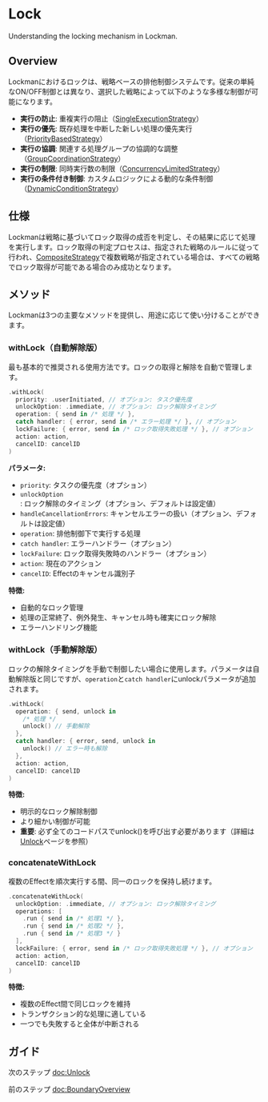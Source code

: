 # Lock

Understanding the locking mechanism in Lockman.

## Overview

Lockmanにおけるロックは、戦略ベースの排他制御システムです。従来の単純なON/OFF制御とは異なり、選択した戦略によって以下のような多様な制御が可能になります。

- **実行の防止**: 重複実行の阻止（[SingleExecutionStrategy](<doc:SingleExecutionStrategy>)）
- **実行の優先**: 既存処理を中断した新しい処理の優先実行（[PriorityBasedStrategy](<doc:PriorityBasedStrategy>)）
- **実行の協調**: 関連する処理グループの協調的な調整（[GroupCoordinationStrategy](<doc:GroupCoordinationStrategy>)）
- **実行の制限**: 同時実行数の制限（[ConcurrencyLimitedStrategy](<doc:ConcurrencyLimitedStrategy>)）
- **実行の条件付き制御**: カスタムロジックによる動的な条件制御（[DynamicConditionStrategy](<doc:DynamicConditionStrategy>)）

## 仕様

Lockmanは戦略に基づいてロック取得の成否を判定し、その結果に応じて処理を実行します。ロック取得の判定プロセスは、指定された戦略のルールに従って行われ、[CompositeStrategy](<doc:CompositeStrategy>)で複数戦略が指定されている場合は、すべての戦略でロック取得が可能である場合のみ成功となります。

## メソッド

Lockmanは3つの主要なメソッドを提供し、用途に応じて使い分けることができます。

### withLock（自動解除版）

最も基本的で推奨される使用方法です。ロックの取得と解除を自動で管理します。

```swift
.withLock(
  priority: .userInitiated, // オプション: タスク優先度
  unlockOption: .immediate, // オプション: ロック解除タイミング
  operation: { send in /* 処理 */ },
  catch handler: { error, send in /* エラー処理 */ }, // オプション
  lockFailure: { error, send in /* ロック取得失敗処理 */ }, // オプション
  action: action,
  cancelID: cancelID
)
```

**パラメータ:**
- `priority`: タスクの優先度（オプション）
- `unlockOption`: ロック解除のタイミング（オプション、デフォルトは設定値）
- `handleCancellationErrors`: キャンセルエラーの扱い（オプション、デフォルトは設定値）
- `operation`: 排他制御下で実行する処理
- `catch handler`: エラーハンドラー（オプション）
- `lockFailure`: ロック取得失敗時のハンドラー（オプション）
- `action`: 現在のアクション
- `cancelID`: Effectのキャンセル識別子

**特徴:**
- 自動的なロック管理
- 処理の正常終了、例外発生、キャンセル時も確実にロック解除
- エラーハンドリング機能

### withLock（手動解除版）

ロックの解除タイミングを手動で制御したい場合に使用します。パラメータは自動解除版と同じですが、`operation`と`catch handler`にunlockパラメータが追加されます。

```swift
.withLock(
  operation: { send, unlock in 
    /* 処理 */
    unlock() // 手動解除
  },
  catch handler: { error, send, unlock in 
    unlock() // エラー時も解除
  },
  action: action,
  cancelID: cancelID
)
```

**特徴:**
- 明示的なロック解除制御
- より細かい制御が可能
- **重要**: 必ず全てのコードパスでunlock()を呼び出す必要があります（詳細は[Unlock](<doc:Unlock>)ページを参照）

### concatenateWithLock

複数のEffectを順次実行する間、同一のロックを保持し続けます。

```swift
.concatenateWithLock(
  unlockOption: .immediate, // オプション: ロック解除タイミング
  operations: [
    .run { send in /* 処理1 */ },
    .run { send in /* 処理2 */ },
    .run { send in /* 処理3 */ }
  ],
  lockFailure: { error, send in /* ロック取得失敗処理 */ }, // オプション
  action: action,
  cancelID: cancelID
)
```

**特徴:**
- 複数のEffect間で同じロックを維持
- トランザクション的な処理に適している
- 一つでも失敗すると全体が中断される

## ガイド

次のステップ <doc:Unlock>

前のステップ <doc:BoundaryOverview>
